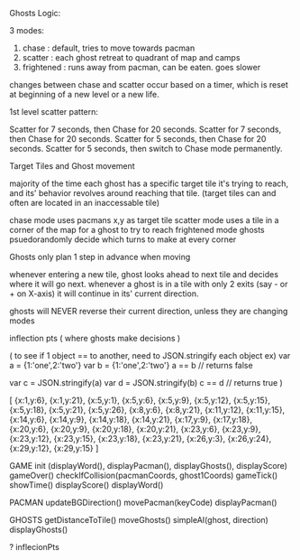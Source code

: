 Ghosts Logic:

3 modes:
1) chase : default, tries to move towards pacman
2) scatter : each ghost retreat to quadrant of map and camps
3) frightened : runs away from pacman, can be eaten. goes slower

changes between chase and scatter occur based on a timer, which is reset at beginning of a new level or a new life.

1st level scatter pattern:

Scatter for 7 seconds, then Chase for 20 seconds.
Scatter for 7 seconds, then Chase for 20 seconds.
Scatter for 5 seconds, then Chase for 20 seconds.
Scatter for 5 seconds, then switch to Chase mode permanently.

Target Tiles and Ghost movement

majority of the time each ghost has a specific target tile it's trying to reach, and its' behavior revolves around reaching that tile. (target tiles can and often are located in an inaccessable tile)

chase mode uses pacmans x,y as target tile
scatter mode uses a tile in a corner of the map for a ghost to try to reach
frightened mode ghosts psuedorandomly decide which turns to make at every corner

Ghosts only plan 1 step in advance when moving

whenever entering a new tile, ghost looks ahead to next tile and decides where it will go next. whenever a ghost is in a tile with only 2 exits (say - or + on X-axis) it will continue in its' current direction.

ghosts will NEVER reverse their current direction, unless they are changing modes



inflection pts ( where ghosts make decisions )

(
  to see if 1 object == to another, need to JSON.stringify each object
  ex)
  var a = {1:'one',2:'two'}
  var b = {1:'one',2:'two'}
  a == b // returns false

  var c = JSON.stringify(a)
  var d = JSON.stringify(b)
  c == d // returns true
)

[
  {x:1,y:6},
  {x:1,y:21},
  {x:5,y:1},
  {x:5,y:6},
  {x:5,y:9},
  {x:5,y:12},
  {x:5,y:15},
  {x:5,y:18},
  {x:5,y:21},
  {x:5,y:26},
  {x:8,y:6},
  {x:8,y:21},
  {x:11,y:12},
  {x:11,y:15},
  {x:14,y:6},
  {x:14,y:9},
  {x:14,y:18},
  {x:14,y:21},
  {x:17,y:9},
  {x:17,y:18},
  {x:20,y:6},
  {x:20,y:9},
  {x:20,y:18},
  {x:20,y:21},
  {x:23,y:6},
  {x:23,y:9},
  {x:23,y:12},
  {x:23,y:15},
  {x:23,y:18},
  {x:23,y:21},
  {x:26,y:3},
  {x:26,y:24},
  {x:29,y:12},
  {x:29,y:15}
]


GAME
init (displayWord(), displayPacman(), displayGhosts(), displayScore)
gameOver()
checkIfCollision(pacmanCoords, ghost1Coords)
gameTick()
showTime()
displayScore()
displayWord()

PACMAN
updateBGDirection()
movePacman(keyCode)
displayPacman()

GHOSTS
getDistanceToTile()
moveGhosts()
simpleAI(ghost, direction)
displayGhosts()


? inflecionPts
